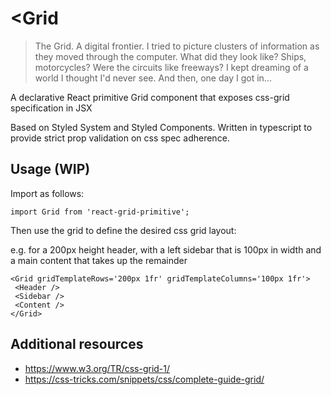 # <Grid

> The Grid. A digital frontier. I tried to picture clusters of information as they moved through the computer. What did they look like? Ships, motorcycles? Were the circuits like freeways? I kept dreaming of a world I thought I'd never see. And then, one day I got in...

A declarative React primitive Grid component that exposes css-grid specification in JSX

Based on Styled System and Styled Components. Written in typescript to provide strict prop validation on css spec adherence.

## Usage (WIP)

Import as follows:

`import Grid from 'react-grid-primitive';`

Then use the grid to define the desired css grid layout:

e.g. for a 200px height header, with a left sidebar that is 100px in width and a main content that takes up the remainder

```
<Grid gridTemplateRows='200px 1fr' gridTemplateColumns='100px 1fr'>
 <Header />
 <Sidebar />
 <Content />
</Grid>
```

## Additional resources

- https://www.w3.org/TR/css-grid-1/
- https://css-tricks.com/snippets/css/complete-guide-grid/
